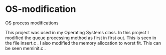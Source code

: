 # OS-modification
OS process modifications


This project was used in my Operating Systems class. In this project I modified the queue processing method as first in first out. 
This is seen in the file insert.c . I also modified the memory allocation to worst fit. This can be seen meminit.c .